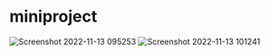 # miniproject
![Screenshot 2022-11-13 095253](https://user-images.githubusercontent.com/98311514/201505580-da252c99-a3e0-4f7b-ad7b-be41bc08f327.png)
![Screenshot 2022-11-13 101241](https://user-images.githubusercontent.com/98311514/201506112-ad6e4146-441e-4eb6-b8a8-410a4da287cc.png)
